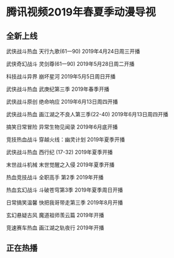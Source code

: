 #  腾讯视频2019年春夏季动漫导视

## 全新上线 
武侠战斗热血
天行九歌(61一90)
2019年4月24日周三开播


武侠奇幻战斗
灵剑尊(61一90)
2019年5月28日周二开播

科技战斗异界
崩坏星河
2019年5月5日周日开播 


武侠战斗热血
武庚纪第三季
2019年春季开播


武侠战斗原创
绝命响应
2019年6月13日周四开播

武侠战斗热血
画江湖之不良人第三季(22-40)
2019年6月13日周四开播

搞笑日常冒险
异常生物见闻录
2019年6月底开播

竞技热血战斗
穿越火线：幽灵计划
2019年夏季开播



武侠战斗热血
西行纪 (17-32)
2019年夏季开播


末世战斗机械
末世觉醒之入侵
2019年夏季开播


热血竞技战斗
全职高手 第2季
2019年开播

热血玄幻战斗
斗破苍穹第3季
2019年夏季周日开播


日常搞笑温馨
快把我哥带走第三季
2019年8月开播

 
玄幻悬疑古风
魔道祖师羡云篇
2019年开播


竞速赛车热血
画江湖之轨夜行
2019年开播

## 正在热播

